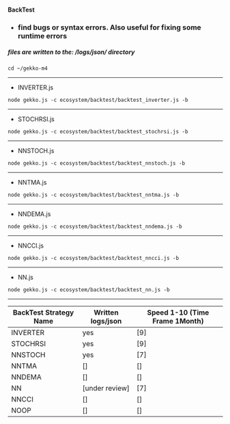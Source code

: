 #### BackTest
* ### find bugs or syntax errors. Also useful for fixing some runtime errors

##### files are written to the: /logs/json/ directory

```
cd ~/gekko-m4
```

---

* INVERTER.js
```
node gekko.js -c ecosystem/backtest/backtest_inverter.js -b
```

---

* STOCHRSI.js
```
node gekko.js -c ecosystem/backtest/backtest_stochrsi.js -b
```

---

* NNSTOCH.js
```
node gekko.js -c ecosystem/backtest/backtest_nnstoch.js -b
```

---

* NNTMA.js
```
node gekko.js -c ecosystem/backtest/backtest_nntma.js -b
```

---

* NNDEMA.js
```
node gekko.js -c ecosystem/backtest/backtest_nndema.js -b
```

---

* NNCCI.js
```
node gekko.js -c ecosystem/backtest/backtest_nncci.js -b
```

---

* NN.js
```
node gekko.js -c ecosystem/backtest/backtest_nn.js -b
```

---
BackTest Strategy Name | Written logs/json | Speed 1-10 (Time Frame 1Month)
---|---|---
INVERTER | yes | [9] 
STOCHRSI | yes | [9] 
NNSTOCH | yes | [7] 
NNTMA | [] | []
NNDEMA | [] | []
NN | [under review] | [7] 
NNCCI | [] | []
NOOP | [] | []
